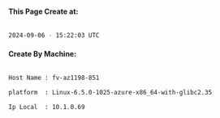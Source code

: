 
   
#### This Page Create at:

```bash

2024-09-06 - 15:22:03 UTC

```

#### Create By Machine:

```bash

Host Name : fv-az1198-851

platform  : Linux-6.5.0-1025-azure-x86_64-with-glibc2.35

Ip Local  : 10.1.0.69

```

